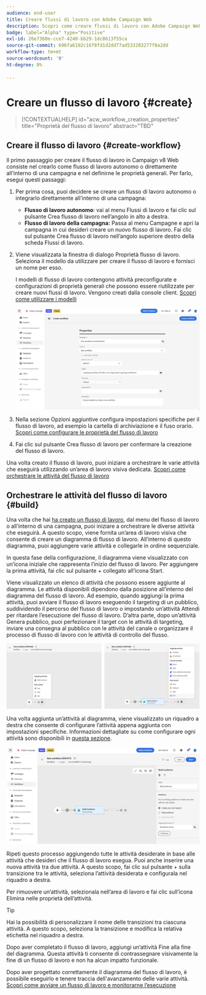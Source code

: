 ```yaml
---
audience: end-user
title: Creare flussi di lavoro con Adobe Campaign Web
description: Scopri come creare flussi di lavoro con Adobe Campaign Web
badge: label="Alpha" type="Positive"
exl-id: 26e7360e-cce7-4240-bb29-1dc8613f55ca
source-git-commit: 696fa6192c16f8fd1d2dd77ad533203277f8a2dd
workflow-type: tm+mt
source-wordcount: '0'
ht-degree: 0%

---
```



# Creare un flusso di lavoro {#create}

>[!CONTEXTUALHELP]
>id="acw_workflow_creation_properties"
>title="Proprietà del flusso di lavoro"
>abstract="TBD"

## Creare il flusso di lavoro {#create-workflow}

Il primo passaggio per creare il flusso di lavoro in Campaign v8 Web consiste nel crearlo come flusso di lavoro autonomo o direttamente all’interno di una campagna e nel definirne le proprietà generali. Per farlo, esegui questi passaggi:

1. Per prima cosa, puoi decidere se creare un flusso di lavoro autonomo o integrarlo direttamente all’interno di una campagna:

   * **Flusso di lavoro autonomo**: vai al menu Flussi di lavoro e fai clic sul pulsante Crea flusso di lavoro nell’angolo in alto a destra.
   * **Flusso di lavoro della campagna:** Passa al menu Campagne e apri la campagna in cui desideri creare un nuovo flusso di lavoro. Fai clic sul pulsante Crea flusso di lavoro nell’angolo superiore destro della scheda Flussi di lavoro.

1. Viene visualizzata la finestra di dialogo Proprietà flusso di lavoro. Seleziona il modello da utilizzare per creare il flusso di lavoro e fornisci un nome per esso.

   I modelli di flusso di lavoro contengono attività preconfigurate e configurazioni di proprietà generali che possono essere riutilizzate per creare nuovi flussi di lavoro. Vengono creati dalla console client. [Scopri come utilizzare i modelli](https://experienceleague.adobe.com/docs/campaign/automation/workflows/introduction/build-a-workflow.html#workflow-templates)

   ![](assets/workflow-create.png)

1. Nella sezione Opzioni aggiuntive configura impostazioni specifiche per il flusso di lavoro, ad esempio la cartella di archiviazione e il fuso orario. [Scopri come configurare le proprietà del flusso di lavoro](workflow-settings.md)

1. Fai clic sul pulsante Crea flusso di lavoro per confermare la creazione del flusso di lavoro.

Una volta creato il flusso di lavoro, puoi iniziare a orchestrare le varie attività che eseguirà utilizzando un’area di lavoro visiva dedicata. [Scopri come orchestrare le attività del flusso di lavoro](#build)

## Orchestrare le attività del flusso di lavoro {#build}

Una volta che hai [ha creato un flusso di lavoro](create-workflow.md), dal menu del flusso di lavoro o all’interno di una campagna, puoi iniziare a orchestrare le diverse attività che eseguirà. A questo scopo, viene fornita un’area di lavoro visiva che consente di creare un diagramma di flusso di lavoro. All’interno di questo diagramma, puoi aggiungere varie attività e collegarle in ordine sequenziale.

In questa fase della configurazione, il diagramma viene visualizzato con un’icona iniziale che rappresenta l’inizio del flusso di lavoro. Per aggiungere la prima attività, fai clic sul pulsante + collegato all’icona Start.

Viene visualizzato un elenco di attività che possono essere aggiunte al diagramma. Le attività disponibili dipendono dalla posizione all’interno del diagramma del flusso di lavoro. Ad esempio, quando aggiungi la prima attività, puoi avviare il flusso di lavoro eseguendo il targeting di un pubblico, suddividendo il percorso del flusso di lavoro o impostando un’attività Attendi per ritardare l’esecuzione del flusso di lavoro. D’altra parte, dopo un’attività Genera pubblico, puoi perfezionare il target con le attività di targeting, inviare una consegna al pubblico con le attività del canale o organizzare il processo di flusso di lavoro con le attività di controllo del flusso.

![](assets/workflow-start.png)

Una volta aggiunta un’attività al diagramma, viene visualizzato un riquadro a destra che consente di configurare l’attività appena aggiunta con impostazioni specifiche. Informazioni dettagliate su come configurare ogni attività sono disponibili in [questa sezione](workflow-activities.md).

![](assets/workflow-configure-activities.png)

Ripeti questo processo aggiungendo tutte le attività desiderate in base alle attività che desideri che il flusso di lavoro esegua. Puoi anche inserire una nuova attività tra due attività. A questo scopo, fai clic sul pulsante + sulla transizione tra le attività, seleziona l’attività desiderata e configurala nel riquadro a destra.

Per rimuovere un’attività, selezionala nell’area di lavoro e fai clic sull’icona Elimina nelle proprietà dell’attività.

>[!TIP]
>
>Hai la possibilità di personalizzare il nome delle transizioni tra ciascuna attività. A questo scopo, seleziona la transizione e modifica la relativa etichetta nel riquadro a destra.

Dopo aver completato il flusso di lavoro, aggiungi un’attività Fine alla fine del diagramma. Questa attività ti consente di contrassegnare visivamente la fine di un flusso di lavoro e non ha alcun impatto funzionale.

Dopo aver progettato correttamente il diagramma del flusso di lavoro, è possibile eseguirlo e tenere traccia dell&#39;avanzamento delle varie attività. [Scopri come avviare un flusso di lavoro e monitorarne l’esecuzione](start-monitor-workflows.md)
